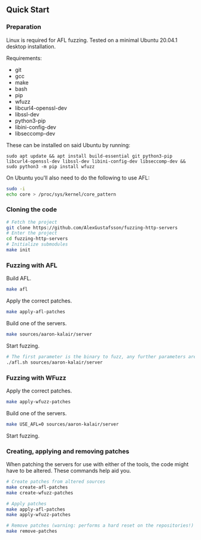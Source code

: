 ## Quick Start

### Preparation

Linux is required for AFL fuzzing. Tested on a minimal Ubuntu 20.04.1 desktop installation.

Requirements:

* git
* gcc
* make
* bash
* pip
* wfuzz
* libcurl4-openssl-dev
* libssl-dev
* python3-pip
* libini-config-dev
* libseccomp-dev

These can be installed on said Ubuntu by running:

```
sudo apt update && apt install build-essential git python3-pip libcurl4-openssl-dev libssl-dev libini-config-dev libseccomp-dev && sudo python3 -m pip install wfuzz
```

On Ubuntu you'll also need to do the following to use AFL:

```bash
sudo -i
echo core > /proc/sys/kernel/core_pattern
```

### Cloning the code

```bash
# Fetch the project
git clone https://github.com/AlexGustafsson/fuzzing-http-servers
# Enter the project
cd fuzzing-http-servers
# Initialize submodules
make init
```

### Fuzzing with AFL

Build AFL.

```bash
make afl
```

Apply the correct patches.

```bash
make apply-afl-patches
```

Build one of the servers.

```bash
make sources/aaron-kalair/server
```

Start fuzzing.

```bash
# The first parameter is the binary to fuzz, any further parameters are used as parameters for the binary itself
./afl.sh sources/aaron-kalair/server
```

### Fuzzing with WFuzz

Apply the correct patches.

```bash
make apply-wfuzz-patches
```

Build one of the servers.

```bash
make USE_AFL=0 sources/aaron-kalair/server
```

Start fuzzing.

### Creating, applying and removing patches

When patching the servers for use with either of the tools, the code might have to be altered. These commands help aid you.

```bash
# Create patches from altered sources
make create-afl-patches
make create-wfuzz-patches

# Apply patches
make apply-afl-patches
make apply-wfuzz-patches

# Remove patches (warning: performs a hard reset on the repositories!)
make remove-patches
```
